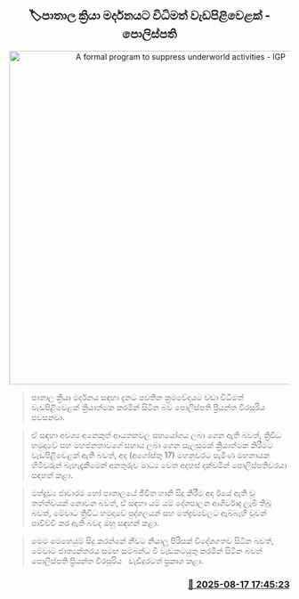 <p align='center'><b><h2 align='center' title='A formal program to suppress underworld activities - IGP'>🏷පාතාල ක්‍රියා මර්දනයට විධිමත් වැඩපිළිවෙළක් - පොලිස්පති</h2></b></p>
<p align='center'><img src='https://helakuru.sgp1.cdn.digitaloceanspaces.com/esana/images/lib/priyantha-weerasooriya-igp-m.jpg' width='600' alt='A formal program to suppress underworld activities - IGP'></p>

> පාතාල ක්‍රියා මර්දනය සඳහා දැනට පවතින ක්‍රමවේදයට වඩා විධිමත් වැඩපිළිවෙළක් ක්‍රියාත්මක කරමින් සිටින බව පොලිස්පති ප්‍රියන්ත වීරසූරිය පවසනවා.

> ඒ සඳහා අවශ්‍ය අනෙකුත් ආයතනවල සහයෝගය ලබා ගෙන ඇති බවත්, ත්‍රිවිධ හමුදාවේ සහ මහජනතාවගේ සහාය ලබා ගෙන සැලසුමක් ක්‍රියාත්මක කිරීමට වැඩපිළිවෙළක් ඇති බවත්, අද (අගෝස්තු 17) මහනුවරට පැමිණ මහනායක හිමිවරුන් බැහැදැකීමෙන් අනතුරුව මාධ්‍ය වෙත අදහස් දක්වමින් පොලිස්පතිවරයා සඳහන් කළා.

> මත්ද්‍රව්‍ය ජාවාරම හෝ පාතාලයේ ජීවිත හානි සිදු කිරීම අද ඊයේ ඇති වූ තත්ත්වයක් නොවන බවත්, ඒ සඳහා යම් යම් දේශපාලන ආශිර්වාද ලැබී තිබූ බවත්, මේවාට ත්‍රිවිධ හමුදාවේ පුද්ගලයන් සහ මත්ද්‍රව්‍යවලට ඇබ්බැහි වූවන් පාවිච්චි කර ඇති බවද ඔහු සඳහන් කළා.

> මෙම මෙහෙයුම් සිදු කරන්නේ නිවට නියාලු පිරිසක් විදේශගතව සිටින බවත්, මේවාට ජාත්‍යන්තරය සමඟ සම්බන්ධ වී වැඩකටයුතු කරමින් සිටින බවත් පොලිස්පති ප්‍රියන්ත වීරසූරිය   වැඩිදුරටත් ප්‍රකාශ කළා.



<h3 align='right'><a href='https://www.helakuru.lk/esana/p/112761/'>📅 2025-08-17 17:45:23</a></h3>
